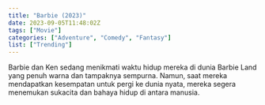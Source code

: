 ```yaml
---
title: "Barbie (2023)"
date: 2023-09-05T11:48:02Z
tags: ["Movie"]
categories: ["Adventure", "Comedy", "Fantasy"]
list: ["Trending"]
---
```


Barbie dan Ken sedang menikmati waktu hidup mereka di dunia Barbie Land yang penuh warna dan tampaknya sempurna. Namun, saat mereka mendapatkan kesempatan untuk pergi ke dunia nyata, mereka segera menemukan sukacita dan bahaya hidup di antara manusia.

<mux-player stream-type="on-demand"
src="https://kp3d-my.sharepoint.com/personal/ryoo_kp3d_onmicrosoft_com/_layouts/15/download.aspx?share=EePxhNoaaRJDlPylMdDHg44Bb1UR1uQJDMAGuJriuI0v8w" metadata-video-title="Barbie (2023)" prefer-playback="mse" controls>
  </mux-player>
  

  <script src="https://cdn.jsdelivr.net/npm/@mux/mux-player"></script>
  
<script type="application/ld+json">
 {
  "@context": "https://schema.org/",
  "@type": "VideoObject",
  "name": "Barbie (2023)",
  "contentUrl": "https://stream.mux.com/z9iZZ1GT2BC6Ers00CkOPqa6a4nhXQuL2odgi02ctyiHg.m3u8",
  "thumbnailUrl": "https://www.themoviedb.org/t/p/original/2H76C0wgi9ISrmCo7ZgG5zULAbr.jpg?width=314&fit_mode=preserve&time=25",
 "uploadDate": "2021-06-09T23:23:00Z",
  "encoding": [
    {
      "@type": "VideoObject",
      "name": "1080",
      "width": 1920,
      "height": 1080,
      "contentUrl": "https://stream.mux.com/z9iZZ1GT2BC6Ers00CkOPqa6a4nhXQuL2odgi02ctyiHg.m3u8"
    }
  ]
}

</script>
<!--
<video id="video-2" 
class="art-preview lazy video-js vjs-default-skin vjs-big-play-centered" 
controls preload="auto" 
width="640" 
height="240" 
poster="https://www.themoviedb.org/t/p/original/2H76C0wgi9ISrmCo7ZgG5zULAbr.jpg" 
data-setup='{ "example_option": true, "width": "auto", "height": "auto", "techOrder": ["html5","flash"] }' 
onseeked="true"> <source src="https://kp3d-my.sharepoint.com/personal/ryoo_kp3d_onmicrosoft_com/_layouts/15/download.aspx?share=EePxhNoaaRJDlPylMdDHg44Bb1UR1uQJDMAGuJriuI0v8w" type='video/mp4'>
</video>
<br>
{{< alert icon="circle-info" >}}
Jika video tidak dapat di Play melalui Rave dan mengalami Buffer/Load baca postingannya [Disini!]({{< ref "tutorial rave" >}})
{{< /alert >}} -->
